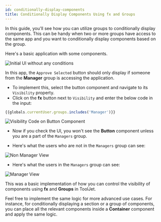 ```yaml
---
id: conditionally-display-components
title: Conditionally Display Components Using fx and Groups
---
```



In this guide, you'll see how you can utilize groups to conditionally display components. This can be handy when two or more groups have access to the same app and you want to conditionally display components based on the group.

Here's a basic application with some components. 

<div style={{textAlign: 'left'}}>
    <img style={{ border:'0', marginBottom:'15px' }} className="screenshot-full" src="/img/how-to/conditionally-view-components/initial-ui.png" alt="Initial UI without any conditions" />
</div>

In this app, the `Approve Selected` button should only display if someone from the **Manager** group is accessing the application. 

- To implement this, select the button component and navigate to its `Visibility` property. 
- Click on the **fx** button next to `Visibility` and enter the below code in the input:

```js
{{globals.currentUser.groups.includes('Manager')}}
```
<div style={{textAlign: 'left'}}>
    <img style={{ border:'0', marginBottom:'15px' }} className="screenshot-full" src="/img/how-to/conditionally-view-components/conditional-visibility-code.png" alt="Visibility Code on Button Component" />
</div>

- Now if you check the UI, you won't see the **Button** component unless you are a part of the `Managers` group.

- Here's what the users who are not in the `Managers` group can see:

<div style={{textAlign: 'left'}}>
    <img style={{ border:'0', marginBottom:'15px' }} className="screenshot-full" src="/img/how-to/conditionally-view-components/non-manager-view.png" alt="Non Manager View" />
</div>

- Here's what the users in the `Managers` group can see:

<div style={{textAlign: 'left'}}>
    <img style={{ border:'0', marginBottom:'15px' }} className="screenshot-full" src="/img/how-to/conditionally-view-components/manager-view.png" alt="Manager View" />
</div>

This was a basic implementation of how you can control the visibility of components using **fx** and **Groups** in ToolJet. 

Feel free to implement the same logic for more advanced use cases. For instance, for conditionally displaying a section or a group of components, you can place all the relevant components inside a **Container** component and apply the same logic.  

